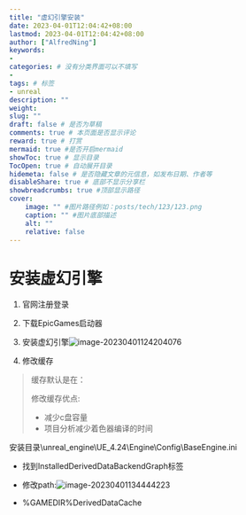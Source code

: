 ```yaml
---
title: "虚幻引擎安装"
date: 2023-04-01T12:04:42+08:00
lastmod: 2023-04-01T12:04:42+08:00
author: ["AlfredNing"]
keywords: 
- 
categories: # 没有分类界面可以不填写
- 
tags: # 标签
- unreal
description: ""
weight:
slug: ""
draft: false # 是否为草稿
comments: true # 本页面是否显示评论
reward: true # 打赏
mermaid: true #是否开启mermaid
showToc: true # 显示目录
TocOpen: true # 自动展开目录
hidemeta: false # 是否隐藏文章的元信息，如发布日期、作者等
disableShare: true # 底部不显示分享栏
showbreadcrumbs: true #顶部显示路径
cover:
    image: "" #图片路径例如：posts/tech/123/123.png
    caption: "" #图片底部描述
    alt: ""
    relative: false
---
```


# 安装虚幻引擎

1. 官网注册登录
2. 下载EpicGames启动器
3. 安装虚幻引擎![image-20230401124204076](https://nq-bucket.oss-cn-shanghai.aliyuncs.com/note_img/image-20230401124204076.png)

4. 修改缓存

> 缓存默认是在：
>
> 修改缓存优点:
>
> - 减少c盘容量
> - 项目分析减少着色器编译的时间

安装目录\unreal_engine\UE_4.24\Engine\Config\BaseEngine.ini

- 找到InstalledDerivedDataBackendGraph标签
- 修改path:![image-20230401134444223](https://nq-bucket.oss-cn-shanghai.aliyuncs.com/note_img/image-20230401134444223.png)

- %GAMEDIR%DerivedDataCache